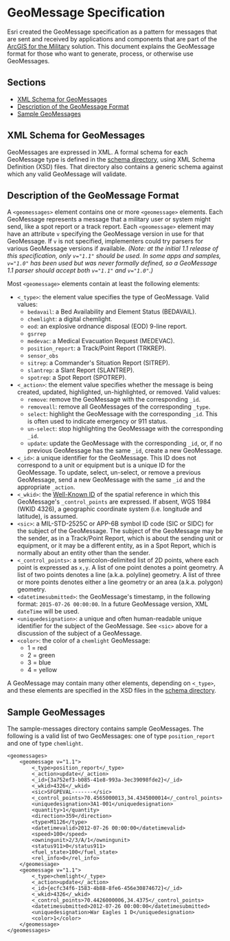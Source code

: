 # GeoMessage Specification

Esri created the GeoMessage specification as a pattern for messages that are sent and received by applications and components that are part of the [ArcGIS for the Military](http://solutions.arcgis.com/military) solution. This document explains the GeoMessage format for those who want to generate, process, or otherwise use GeoMessages.

## Sections

* [XML Schema for GeoMessages](#xml-schema-for-geomessages)
* [Description of the GeoMessage Format](#description-of-the-geomessage-format)
* [Sample GeoMessages](#sample-geomessages)

## XML Schema for GeoMessages

GeoMessages are expressed in XML. A formal schema for each GeoMessage type is defined in the [schema directory](./schema/), using XML Schema Definition (XSD) files. That directory also contains a generic schema against which any valid GeoMessage will validate.

## Description of the GeoMessage Format

A `<geomessages>` element contains one or more `<geomessage>` elements. Each GeoMessage represents a message that a military user or system might send, like a spot report or a track report. Each `<geomessage>` element may have an attribute `v` specifying the GeoMessage version in use for that GeoMessage. If `v` is not specified, implementers could try parsers for various GeoMessage versions if available. *(Note: at the initial 1.1 release of this specification, only `v="1.1"` should be used. In some apps and samples, `v="1.0"` has been used but was never formally defined, so a GeoMessage 1.1 parser should accept both `v="1.1"` and `v="1.0"`.)*

Most `<geomessage>` elements contain at least the following elements:

- `<_type>`: the element value specifies the type of GeoMessage. Valid values:
    - `bedavail`: a Bed Availability and Element Status (BEDAVAIL).
    - `chemlight`: a digital chemlight.
    - `eod`: an explosive ordnance disposal (EOD) 9-line report.
    - `gsrrep`
    - `medevac`: a Medical Evacuation Request (MEDEVAC).
    - `position_report`: a Track/Point Report (TRKREP).
    - `sensor_obs`
    - `sitrep`: a Commander's Situation Report (SITREP).
    - `slantrep`: a Slant Report (SLANTREP).
    - `spotrep`: a Spot Report (SPOTREP).
- `<_action>`: the element value specifies whether the message is being created, updated, highlighted, un-highlighted, or removed. Valid values:
    - `remove`: remove the GeoMessage with the corresponding `_id`.
    - `removeall`: remove all GeoMessages of the corresponding `_type`.
    - `select`: highlight the GeoMessage with the corresponding `_id`. This is often used to indicate emergency or 911 status.
    - `un-select`: stop highlighting the GeoMessage with the corresponding `_id`.
    - `update`: update the GeoMessage with the corresponding `_id`, or, if no previous GeoMessage has the same `_id`, create a new GeoMessage.
- `<_id>`: a unique identifier for the GeoMessage. This ID does not correspond to a unit or equipment but is a unique ID for the GeoMessage. To update, select, un-select, or remove a previous GeoMessage, send a new GeoMessage with the same `_id` and the appropriate `_action`.
- `<_wkid>`: the [Well-Known ID](http://wiki.gis.com/wiki/index.php/Well-Known_ID) of the spatial reference in which this GeoMessage's `_control_points` are expressed. If absent, WGS 1984 (WKID 4326), a geographic coordinate system (i.e. longitude and latitude), is assumed.
- `<sic>`: a MIL-STD-2525C or APP-6B symbol ID code (SIC or SIDC) for the subject of the GeoMessage. The subject of the GeoMessage may be the sender, as in a Track/Point Report, which is about the sending unit or equipment, or it may be a different entity, as in a Spot Report, which is normally about an entity other than the sender.
- `<_control_points>`: a semicolon-delimited list of 2D points, where each point is expressed as `x,y`. A list of one point denotes a point geometry. A list of two points denotes a line (a.k.a. polyline) geometry. A list of three or more points denotes either a line geometry or an area (a.k.a. polygon) geometry.
- `<datetimesubmitted>`: the GeoMessage's timestamp, in the following format: `2015-07-26 00:00:00`. In a future GeoMessage version, XML `dateTime` will be used.
- `<uniquedesignation>`: a unique and often human-readable unique identifier for the subject of the GeoMessage. See `<sic>` above for a discussion of the subject of a GeoMessage.
- `<color>`: the color of a `chemlight` GeoMessage:
    - 1 = red
    - 2 = green
    - 3 = blue
    - 4 = yellow

A GeoMessage may contain many other elements, depending on `<_type>`, and these elements are specified in the XSD files in the [schema directory](./schema/).

## Sample GeoMessages

The sample-messages directory contains sample GeoMessages. The following is a valid list of two GeoMessages: one of type `position_report` and one of type `chemlight`.

```
<geomessages>
	<geomessage v="1.1">
		<_type>position_report</_type>
		<_action>update</_action>
		<_id>{3a752ef3-b085-41e8-993a-3ec39098fde2}</_id>
		<_wkid>4326</_wkid>
		<sic>SFGPEVAL-------</sic>
		<_control_points>70.4565000013,34.4345000014</_control_points>
		<uniquedesignation>3A1-001</uniquedesignation>
		<quantity>1</quantity>
		<direction>359</direction>
		<type>M1126</type>
		<datetimevalid>2012-07-26 00:00:00</datetimevalid>
		<speed>100</speed>
		<owningunit>2/3/A/1</owningunit>
		<status911>0</status911>
		<fuel_state>100</fuel_state>
		<rel_info>0</rel_info>
	</geomessage>
	<geomessage v="1.1">
		<_type>chemlight</_type>
		<_action>update</_action>
		<_id>{ecfc34f6-1583-4b88-8fe6-456e30874672}</_id>
		<_wkid>4326</_wkid>
		<_control_points>70.4426000006,34.4375</_control_points>
		<datetimesubmitted>2012-07-26 00:00:00</datetimesubmitted>
		<uniquedesignation>War Eagles 1 D</uniquedesignation>
		<color>1</color>
	</geomessage>
</geomessages>
```
